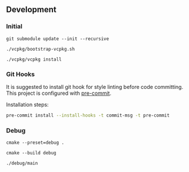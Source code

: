 ## Development

### Initial

```
git submodule update --init --recursive

./vcpkg/bootstrap-vcpkg.sh

./vcpkg/vcpkg install

```

### Git Hooks

It is suggested to install git hook for style linting before code committing. This project is configured with [pre-commit](https://pre-commit.com).

Installation steps:

```bash
pre-commit install --install-hooks -t commit-msg -t pre-commit
```

### Debug

```
cmake --preset=debug .

cmake --build debug

./debug/main

```
